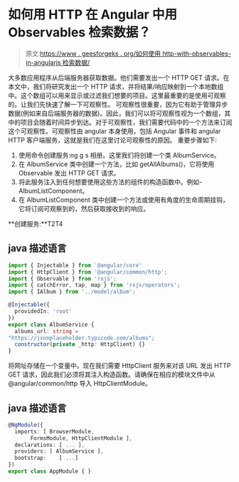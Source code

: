 # 如何用 HTTP 在 Angular 中用 Observables 检索数据？

> 原文:[https://www . geesforgeks . org/如何使用 http-with-observables-in-angularjs 检索数据/](https://www.geeksforgeeks.org/how-to-retrieve-data-using-http-with-observables-in-angularjs/)

大多数应用程序从后端服务器获取数据。他们需要发出一个 HTTP GET 请求。在本文中，我们将研究发出一个 HTTP 请求，并将结果/响应映射到一个本地数组中。这个数组可以用来显示或过滤我们想要的项目。这里最重要的是使用可观察的。让我们先快速了解一下可观察性。
可观察性很重要，因为它有助于管理异步数据(例如来自后端服务器的数据)。因此，我们可以将可观察性视为一个数组，其中的项目会随着时间异步到达。对于可观察性，我们需要代码中的一个方法来订阅这个可观察性。可观察性由 angular 本身使用，包括 Angular 事件和 angular HTTP 客户端服务，这就是我们在这里讨论可观察性的原因。
重要步骤如下:

1.  使用命令创建服务:ng g s 相册。这里我们将创建一个类 AlbumService。
2.  在 AlbumService 类中创建一个方法，比如 getAllAlbums()，它将使用 Observable 发出 HTTP GET 请求。
3.  将此服务注入到任何想要使用这些方法的组件的构造函数中。例如- AlbumListComponent。
4.  在 AlbumListComponent 类中创建一个方法或使用有角度的生命周期挂钩，它将订阅可观察到的，然后获取接收到的响应。

**创建服务:**T2T4

## java 描述语言

```ts
import { Injectable } from '@angular/core'
import { HttpClient } from '@angular/common/http';
import { Observable } from 'rxjs';
import { catchError, tap, map } from 'rxjs/operators';
import { IAlbum } from '../model/album';

@Injectable({
  providedIn: 'root'
})
export class AlbumService {
  albums_url: string =
"https://jsonplaceholder.typicode.com/albums";
  constructor(private _http: HttpClient) {}
}
```

将网址存储在一个变量中。现在我们需要 HttpClient 服务来对该 URL 发出 HTTP GET 请求，因此我们必须将其注入构造函数。请确保在相应的模块文件中从@angular/common/http 导入 HttpClientModule。

## java 描述语言

```ts
@NgModule({
  imports: [ BrowserModule,
       FormsModule, HttpClientModule ],
  declarations: [ ... ],
  providers: [ AlbumService ],
  bootstrap:    [ ...]
})
export class AppModule { }
```